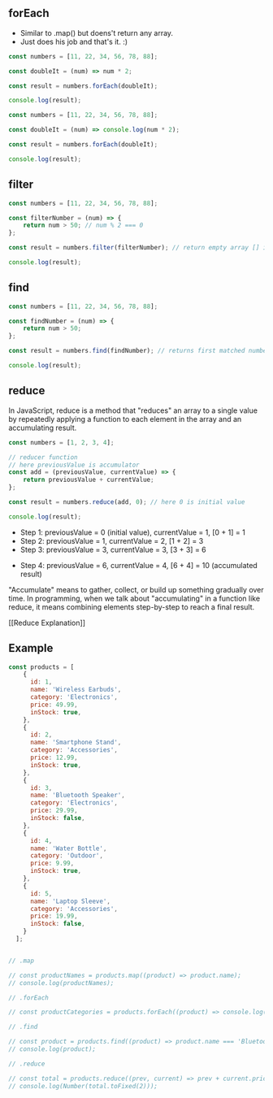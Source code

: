 ## forEach

- Similar to .map() but doens't return any array.
- Just does his job and that's it. :)

```js
const numbers = [11, 22, 34, 56, 78, 88];

const doubleIt = (num) => num * 2;

const result = numbers.forEach(doubleIt);

console.log(result);
```

```js
const numbers = [11, 22, 34, 56, 78, 88];

const doubleIt = (num) => console.log(num * 2);

const result = numbers.forEach(doubleIt);

console.log(result);
```

## filter

```js
const numbers = [11, 22, 34, 56, 78, 88];

const filterNumber = (num) => {
	return num > 50; // num % 2 === 0
};

const result = numbers.filter(filterNumber); // return empty array [] if no match found

console.log(result);
```

## find

```js
const numbers = [11, 22, 34, 56, 78, 88];

const findNumber = (num) => {
	return num > 50;
};

const result = numbers.find(findNumber); // returns first matched number. return undefined if not found

console.log(result);
```

## reduce

In JavaScript, reduce is a method that "reduces" an array to a single value by repeatedly applying a function to each element in the array and an accumulating result.

```js
const numbers = [1, 2, 3, 4];

// reducer function
// here previousValue is accumulator
const add = (previousValue, currentValue) => {
	return previousValue + currentValue;
};

const result = numbers.reduce(add, 0); // here 0 is initial value 

console.log(result);
```

- Step 1: 
  previousValue = 0 (initial value), currentValue = 1, [0 + 1] = 1
- Step 2:
  previousValue = 1, currentValue = 2, [1 + 2] = 3
- Step 3:
  previousValue = 3, currentValue = 3, [3 + 3] = 6
* Step 4:
  previousValue = 6, currentValue = 4, [6 + 4] = 10 (accumulated result)

"Accumulate" means to gather, collect, or build up something gradually over time. In programming, when we talk about "accumulating" in a function like reduce, it means combining elements step-by-step to reach a final result.

[[Reduce Explanation]]

## Example

```js
const products = [
	{
	  id: 1,
	  name: 'Wireless Earbuds',
	  category: 'Electronics',
	  price: 49.99,
	  inStock: true,
	},
	{
	  id: 2,
	  name: 'Smartphone Stand',
	  category: 'Accessories',
	  price: 12.99,
	  inStock: true,
	},
	{
	  id: 3,
	  name: 'Bluetooth Speaker',
	  category: 'Electronics',
	  price: 29.99,
	  inStock: false,
	},
	{
	  id: 4,
	  name: 'Water Bottle',
	  category: 'Outdoor',
	  price: 9.99,
	  inStock: true,
	},
	{
	  id: 5,
	  name: 'Laptop Sleeve',
	  category: 'Accessories',
	  price: 19.99,
	  inStock: false,
	}
  ];


// .map

// const productNames = products.map((product) => product.name);
// console.log(productNames);

// .forEach

// const productCategories = products.forEach((product) => console.log(product.category.slice(0, 4)));

// .find

// const product = products.find((product) => product.name === 'Bluetooth Speaker');
// console.log(product);

// .reduce

// const total = products.reduce((prev, current) => prev + current.price, 0);
// console.log(Number(total.toFixed(2)));
```